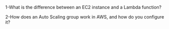 1-What is the difference between an EC2 instance and a Lambda function?

2-How does an Auto Scaling group work in AWS, and how do you configure it?
